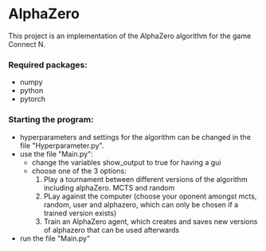 # AlphaZero

This project is an implementation of the AlphaZero algorithm for the game Connect N.

### Required packages:
- numpy
- python
- pytorch



### Starting the program:
- hyperparameters and settings for the algorithm can be changed in the file "Hyperparameter.py".
- use the file "Main.py":
    - change the variables show_output to true for having a gui
    - choose one of the 3 options:
      1. Play a tournament between different versions of the algorithm including alphaZero. MCTS and random
      2. PLay against the computer (choose your oponent amongst mcts, random, user and alphazero, which can only be chosen if a trained version exists)
      3. Train an AlphaZero agent, which creates and saves new versions of alphazero that can be used afterwards
- run the file "Main.py"

